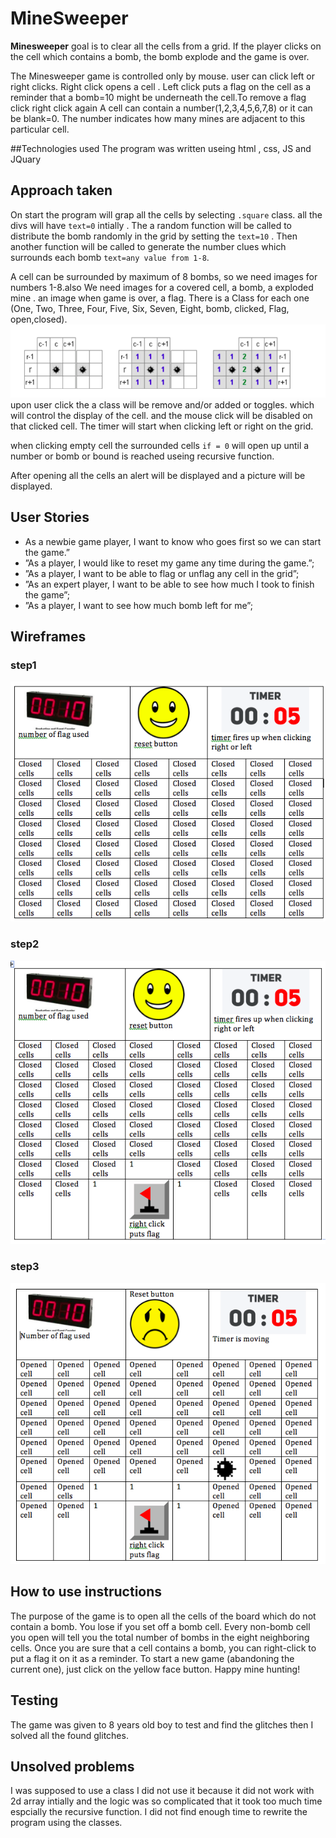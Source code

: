 # MineSweeper

**Minesweeper** goal is to clear all the cells from a grid. If the player clicks on the cell which contains a bomb, the bomb explode and the game is over.

The Minesweeper game is controlled only by mouse. user can click left or right clicks. Right click opens a cell . Left click puts a flag on the cell as a reminder that a bomb=10 might be underneath the cell.To remove a flag click right click again 
A cell can contain a number(1,2,3,4,5,6,7,8) or it can be blank=0. The number indicates how many mines are adjacent to this particular cell. 

##Technologies used
The program was written useing html , css, JS and JQuary 

## Approach taken
On start the program will grap all the cells by selecting `.square` class. all the divs will have `text=0` intially . The a random function will be called to distribute the bomb randomly in the grid by setting the `text=10` . Then another function will be called to generate the number clues which surrounds each bomb `text=any value from 1-8`.

A cell can be surrounded by maximum of 8 bombs, so we need images for numbers  1-8.also  We need images for a covered cell, a bomb, a exploded mine . an image when game is over, a flag. There is a Class for each one (One, Two, Three, Four, Five, Six, Seven, Eight, bomb, clicked, Flag, open,closed).
![MacDown Screenshot](images/CLUE.png)
upon user click the a class will be remove and/or added or toggles. which will control the display of the cell. and the mouse click will be disabled on that clicked cell. The timer will start when clicking left or right on the grid.

when clicking empty cell the surrounded cells `if = 0` will open up until a number or bomb or bound is reached useing recursive function.

After opening all the cells an alert will be displayed and a picture will be displayed.

## User Stories

* As a newbie game player, I want to know who goes first so we can start the game.”
* ”As a player, I would like to reset my game any time
during the game.”;
* ”As a player, I want to be able to flag or unflag any cell in the grid”;
* ”As an expert player, I want to be able to see how much I took to finish the game”;
* ”As a player, I want to see how much bomb left for me”;


## Wireframes
### step1
![MacDown Screenshot](images/step1.png)

### step2
![MacDown Screenshot](images/step2.png)

### step3
![MacDown Screenshot](images/step3.png)


## How to use instructions
The purpose of the game is to open all the cells of the board which do not contain a bomb. You lose if you set off a bomb cell.
Every non-bomb cell you open will tell you the total number of bombs in the eight neighboring cells. Once you are sure that a cell contains a bomb, you can right-click to put a flag it on it as a reminder.
To start a new game (abandoning the current one), just click on the yellow face button.
Happy mine hunting!

## Testing
The game was given to 8 years old boy to test and find the glitches then I solved all the found glitches. 

## Unsolved problems
I was supposed to use a class I did not use it because it did not work with 2d array intially and the logic was so complicated that it took too much time espcially the recursive function. I did not find enough time to rewrite the program using the classes.
